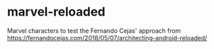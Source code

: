 # marvel-reloaded
Marvel characters to test the Fernando Cejas' approach from https://fernandocejas.com/2018/05/07/architecting-android-reloaded/
